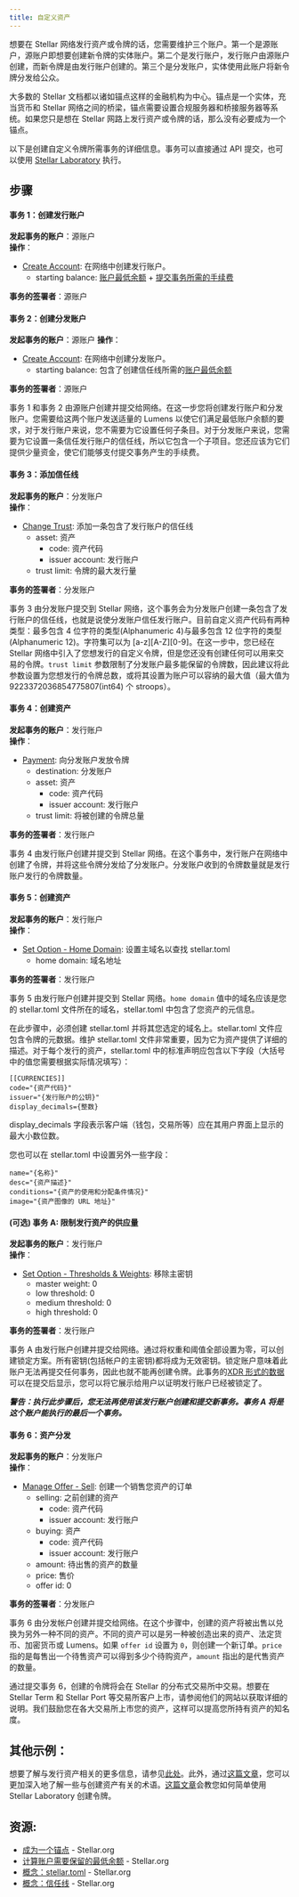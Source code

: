 ```yaml
---
title: 自定义资产
---
```


想要在 Stellar 网络发行资产或令牌的话，您需要维护三个账户。第一个是源账户，源账户即想要创建新令牌的实体账户。第二个是发行账户，发行账户由源账户创建，而新令牌是由发行账户创建的。第三个是分发账户，实体使用此账户将新令牌分发给公众。

大多数的 Stellar 文档都以诸如锚点这样的金融机构为中心。锚点是一个实体，充当货币和 Stellar 网络之间的桥梁，锚点需要设置合规服务器和桥接服务器等系统。如果您只是想在 Stellar 网路上发行资产或令牌的话，那么没有必要成为一个锚点。

以下是创建自定义令牌所需事务的详细信息。事务可以直接通过 API 提交，也可以使用 [Stellar Laboratory](https://www.stellar.org/laboratory/) 执行。


## 步骤

#### 事务 1：创建发行账户
**发起事务的账户**：源账户  
**操作**：
- [Create Account](../concepts/list-of-operations.md#create-account): 在网络中创建发行账户。
	 - starting balance: [账户最低余额](../concepts/fees.md#minimum-account-balance) + [提交事务所需的手续费](../concepts/fees.md#transaction-fee)

**事务的签署者**：源账户

#### 事务 2：创建分发账户
**发起事务的账户**：源账户
**操作**：
- [Create Account](../concepts/list-of-operations.md#create-account): 在网络中创建分发账户。
	 - starting balance: 包含了创建信任线所需的[账户最低余额](../concepts/fees.md#minimum-account-balance)

**事务的签署者**：源账户


事务 1 和事务 2 由源账户创建并提交给网络。在这一步您将创建发行账户和分发账户。您需要给这两个账户发送适量的 Lumens 以使它们满足最低账户余额的要求，对于发行账户来说，您不需要为它设置任何子条目。对于分发账户来说，您需要为它设置一条信任发行账户的信任线，所以它包含一个子项目。您还应该为它们提供少量资金，使它们能够支付提交事务产生的手续费。


#### 事务 3：添加信任线
**发起事务的账户**：分发账户  
**操作**：
- [Change Trust](../concepts/list-of-operations.md#change-trust): 添加一条包含了发行账户的信任线
	 - asset: 资产
	 	- code: 资产代码
	 	- issuer account: 发行账户
	 - trust limit: 令牌的最大发行量  

**事务的签署者**：分发账户


事务 3 由分发账户提交到 Stellar 网络，这个事务会为分发账户创建一条包含了发行账户的信任线，也就是说使分发账户信任发行账户。目前自定义资产代码有两种类型：最多包含 4 位字符的类型(Alphanumeric 4)与最多包含 12 位字符的类型(Alphanumeric 12)。字符集可以为 [a-z][A-Z][0-9]。在这一步中，您已经在 Stellar 网络中引入了您想发行的自定义令牌，但是您还没有创建任何可以用来交易的令牌。`trust limit` 参数限制了分发账户最多能保留的令牌数，因此建议将此参数设置为您想发行的令牌总数，或将其设置为账户可以容纳的最大值（最大值为 9223372036854775807(int64) 个 stroops）。


#### 事务 4：创建资产
**发起事务的账户**：发行账户  
**操作**：
- [Payment](../concepts/list-of-operations.md#payment): 向分发账户发放令牌
	 - destination: 分发账户
	 - asset: 资产
	 	- code: 资产代码
	 	- issuer account: 发行账户
	 - trust limit: 将被创建的令牌总量

**事务的签署者**：发行账户

事务 4 由发行账户创建并提交到 Stellar 网络。在这个事务中，发行账户在网络中创建了令牌，并将这些令牌分发给了分发账户。分发账户收到的令牌数量就是发行账户发行的令牌数量。

#### 事务 5：创建资产
**发起事务的账户**：发行账户  
**操作**：
- [Set Option - Home Domain](../concepts/list-of-operations.md#set-options): 设置主域名以查找 stellar.toml
	 - home domain: 域名地址

**事务的签署者**：发行账户


事务 5 由发行账户创建并提交到 Stellar 网络。`home domain` 值中的域名应该是您的 stellar.toml 文件所在的域名，stellar.toml 中包含了您资产的元信息。

在此步骤中，必须创建 stellar.toml 并将其您选定的域名上。stellar.toml 文件应包含令牌的元数据。维护 stellar.toml 文件非常重要，因为它为资产提供了详细的描述。对于每个发行的资产，stellar.toml 中的标准声明应包含以下字段（大括号中的值您需要根据实际情况填写）：
```
[[CURRENCIES]]
code="{资产代码}"
issuer="{发行账户的公钥}"
display_decimals={整数}
```

display_decimals 字段表示客户端（钱包，交易所等）应在其用户界面上显示的最大小数位数。

您也可以在 stellar.toml 中设置另外一些字段：
```
name="{名称}"
desc="{资产描述}"
conditions="{资产的使用和分配条件情况}"
image="{资产图像的 URL 地址}"
```

#### (可选) 事务 A: 限制发行资产的供应量
**发起事务的账户**：发行账户  
**操作**：
- [Set Option - Thresholds & Weights](../concepts/list-of-operations.md#set-options): 移除主密钥
	 - master weight: 0
	 - low threshold: 0
	 - medium threshold: 0
	 - high threshold: 0 

**事务的签署者**：发行账户

事务 A 由发行账户创建并提交给网络。通过将权重和阈值全部设置为零，可以创建锁定方案。所有密钥(包括帐户的主密钥)都将成为无效密钥。锁定账户意味着此账户无法再提交任何事务，因此也就不能再创建令牌。此事务的[XDR 形式的数据](https://www.stellar.org/developers/horizon/reference/xdr.html)可以在提交后显示，您可以将它展示给用户以证明发行账户已经被锁定了。

***警告：执行此步骤后，您无法再使用该发行账户创建和提交新事务。事务 A 将是这个账户能执行的最后一个事务。***


#### 事务 6：资产分发
**发起事务的账户**：分发账户  
**操作**：
- [Manage Offer - Sell](../concepts/list-of-operations.md#manage-offer): 创建一个销售您资产的订单
	- selling: 之前创建的资产
		- code: 资产代码
		- issuer account: 发行账户
	- buying: 资产
		- code: 资产代码
		- issuer account: 发行账户
	- amount: 待出售的资产的数量
	- price: 售价
	- offer id: 0  

**事务的签署者**：分发账户

事务 6 由分发帐户创建并提交给网络。在这个步骤中，创建的资产将被出售以兑换为另外一种不同的资产。不同的资产可以是另一种被创造出来的资产、法定货币、加密货币或 Lumens。如果 `offer id` 设置为 `0`，则创建一个新订单。`price` 指的是每售出一个待售资产可以得到多少个待购资产，`amount` 指出的是代售资产的数量。

通过提交事务 6，创建的令牌将会在 Stellar 的分布式交易所中交易。想要在 Stellar Term 和 Stellar Port 等交易所客户上市，请参阅他们的网站以获取详细的说明。我们鼓励您在各大交易所上市您的资产，这样可以提高您所持有资产的知名度。

## 其他示例：
想要了解与发行资产相关的更多信息，请参见[此处](../issuing-assets.md)。此外，通过[这篇文章](../concepts/assets.md#anchors-issuing-assets)，您可以更加深入地了解一些与创建资产有关的术语。[这篇文章](https://www.stellar.org/blog/tokens-on-stellar/)会教您如何简单使用 Stellar Laboratory 创建令牌。

## 资源:
- [成为一个锚点](../anchor/) - Stellar.org
- [计算账户需要保留的最低余额](../concepts/fees.md#minimum-account-balance) - Stellar.org
- [概念：stellar.toml](../concepts/stellar-toml.md) - Stellar.org
- [概念：信任线](../concepts/assets.md#trustlines) - Stellar.org
